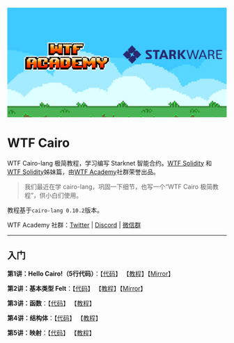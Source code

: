 ![](./img/wtfcairo_banner.png)
# WTF Cairo
WTF Cairo-lang 极简教程，学习编写 Starknet 智能合约。[WTF Solidity](https://github.com/AmazingAng/WTFSolidity) 和 [WTF Solidity](https://github.com/AmazingAng/WTFSolidity)姊妹篇，由[WTF Academy](https://wtf.academy)社群荣誉出品。
 
> 我们最近在学 cairo-lang，巩固一下细节，也写一个“WTF Cairo 极简教程”，供小白们使用。

教程基于`cairo-lang 0.10.2`版本。

WTF Academy 社群：[Twitter](https://twitter.com/wtfacademy_) | [Discord](https://discord.gg/5akcruXrsk) | [微信群](https://docs.google.com/forms/d/e/1FAIpQLSe4KGT8Sh6sJ7hedQRuIYirOoZK_85miz3dw7vA1-YjodgJ-A/viewform)

---

## 入门
**第1讲：Hello Cairo!（5行代码）**：【[代码](https://github.com/WTFAcademy/WTF-Cairo/blob/main/01_HelloCairo)】 【[教程](https://github.com/WTFAcademy/WTF-Cairo/blob/main/01_HelloCairo/readme.md)】【[Mirror](https://mirror.xyz/ninjak.eth/NvRSwkL0vPFtnTSDw10i_mCFt5eLpViNgS6y7fa_GcU)】

**第2讲：基本类型 Felt**：【[代码](https://github.com/WTFAcademy/WTF-Cairo/blob/main/02_Felt)】 【[教程](https://github.com/WTFAcademy/WTF-Cairo/blob/main/02_Felt/readme.md)】【[Mirror](https://mirror.xyz/ninjak.eth/uEIs_J0ryHAQ6L45ZxuZ9dXw7acWPiCsewCDgEKyBUc)】

**第3讲：函数**：【[代码](https://github.com/WTFAcademy/WTF-Cairo/blob/main/03_Function)】 【[教程](https://github.com/WTFAcademy/WTF-Cairo/blob/main/03_Function/readme.md)】

**第4讲：结构体**：【[代码](https://github.com/WTFAcademy/WTF-Cairo/blob/main/04_Struct)】 【[教程](https://github.com/WTFAcademy/WTF-Cairo/blob/main/04_Struct/readme.md)】

**第5讲：映射**：【[代码](https://github.com/WTFAcademy/WTF-Cairo/blob/main/05_Map)】 【[教程](https://github.com/WTFAcademy/WTF-Cairo/blob/main/05_Map/readme.md)】
